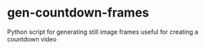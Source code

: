 # gen-countdown-frames
Python script for generating still image frames useful for creating a countdown video
